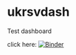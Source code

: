 # ukrsvdash
Test dashboard


click here: [![Binder](https://mybinder.org/badge_logo.svg)](https://mybinder.org/v2/gh/RaquiaAbdikadir/RSVdashboard/tree/main/HEAD?urlpath=voila%2Frender%2F0ch.ipynb)
